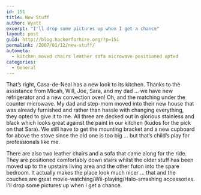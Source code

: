 ```yaml
---
id: 151
title: New Stuff
author: Wyatt
excerpt: "I'll drop some pictures up when I get a chance"
layout: post
guid: http://blog.hackerforhire.org/?p=151
permalink: /2007/01/12/new-stuff/
autometa:
  - kitchen moved chairs leather sofa microwave positioned opted
categories:
  - General
---
```

That&#8217;s right, Casa-de-Neal has a new look to its kitchen. Thanks to the assistance from Micah, Will, Joe, Sara, and my dad &#8230; we have new refrigerator and a new convection oven! Oh, and the matching under the counter microwave. My dad and step-mom moved into their new house that was already furnished and rather than hassle with changing everything, they opted to give it to me. All three are decked out in glorious stainless and black which looks great against the paint in our kitchen (kudos for the pick on that Sara). We still have to get the mounting bracket and a new cupboard for above the stove since the old one is too big &#8230; but that&#8217;s child&#8217;s play for professionals like me.

There are also two leather chairs and a sofa that came along for the ride. They are positioned comfortably down stairs whilst the older stuff has been moved up to the upstairs living area and the other futon into the spare bedroom. It actually makes the place look much nicer &#8230; that and the couches are great movie-watching/Wii-playing/Halo-smashing accessories. I&#8217;ll drop some pictures up when I get a chance.